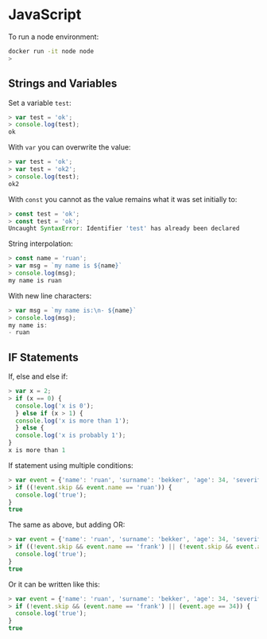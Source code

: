 # JavaScript

To run a node environment:

```bash
docker run -it node node
>
```

## Strings and Variables

Set a variable `test`:

```javascript
> var test = 'ok';
> console.log(test);
ok
```

With `var` you can overwrite the value:

```javascript
> var test = 'ok';
> var test = 'ok2';
> console.log(test);
ok2
```

With `const` you cannot as the value remains what it was set initially to:

```javascript
> const test = 'ok';
> const test = 'ok';
Uncaught SyntaxError: Identifier 'test' has already been declared
```

String interpolation:

```javascript
> const name = 'ruan';
> var msg = `my name is ${name}`
> console.log(msg);
my name is ruan
```

With new line characters:

```javascript
> var msg = `my name is:\n- ${name}`
> console.log(msg);
my name is:
- ruan
```

## IF Statements

If, else and else if:

```javascript
> var x = 2;
> if (x == 0) {
  console.log('x is 0');
  } else if (x > 1) {
  console.log('x is more than 1');
  } else {
  console.log('x is probably 1');
}
x is more than 1
```

If statement using multiple conditions:

```javascript
> var event = {'name': 'ruan', 'surname': 'bekker', 'age': 34, 'severity': 'Low', 'skip': false}
> if ((!event.skip && event.name == 'ruan')) {
  console.log('true');
}
true
```

The same as above, but adding OR:

```javascript
> var event = {'name': 'ruan', 'surname': 'bekker', 'age': 34, 'severity': 'Low', 'skip': false}
> if ((!event.skip && event.name == 'frank') || (!event.skip && event.age == 34)) {
  console.log('true');
}
true
```

Or it can be written like this:

```javascript
> var event = {'name': 'ruan', 'surname': 'bekker', 'age': 34, 'severity': 'Low', 'skip': false}
> if (!event.skip && (event.name == 'frank') || (event.age == 34)) {
  console.log('true');
}
true
```
